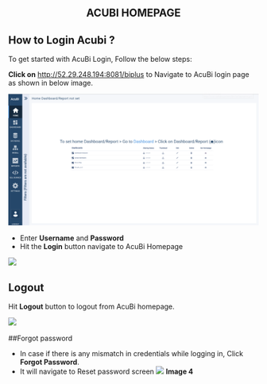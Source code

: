 



<center><h2>ACUBI HOMEPAGE</h1></center>

## How to Login Acubi ?

To get started with AcuBi Login, Follow the below steps:

**Click on**  http://52.29.248.194:8081/biplus  to Navigate to AcuBi login page as shown in below image.

![enter image description here](https://raw.githubusercontent.com/sv18042016/fp1/bb5d4c9f6814109a9645827e267e716c0d044c2a/images/New_version5/Homepage_v5.png)

-  Enter  **Username** and **Password**
- Hit the  **Login** button navigate to AcuBi  Homepage

![
](https://raw.githubusercontent.com/sv18042016/fp1/master/images/New_version5/Homepage_v5.png)

## Logout

Hit **Logout** button to logout from AcuBi homepage.

![
](https://raw.githubusercontent.com/sv18042016/fp1/master/images/New_version5/UD_Logout.png)

##Forgot password

  - In case if there is any mismatch in credentials while logging in, Click **Forgot Password**. 
  - It will navigate to Reset password screen
  ![
](https://raw.githubusercontent.com/sv18042016/fp1/d64bc97c7d2aa0cb8e2c35fa8f9905bd274388f1/images/New_version5/ud_homepage_forgot%20password.png)
**Image 4**
<!--stackedit_data:
eyJoaXN0b3J5IjpbODgyNjA0NDE3LC0xMjU1MDg2NDc2LDE3OD
UzNjQzNSwxNzMyNjY5Njk1LC00NDMwMTY2NDIsMjczMTcxNjc3
LDQzNTg4OTk5NywxMDk3MzE5MTk3LC05MTg0NzM5OTUsLTIwMD
UxNjcxMTUsMjc4NjIwNzgzLC0xMTg0ODQ5Nzc2XX0=
-->